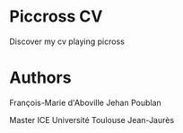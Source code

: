 # Piccross CV
Discover my cv playing picross

# Authors

François-Marie d'Aboville
Jehan Poublan

Master ICE
Université Toulouse Jean-Jaurès
